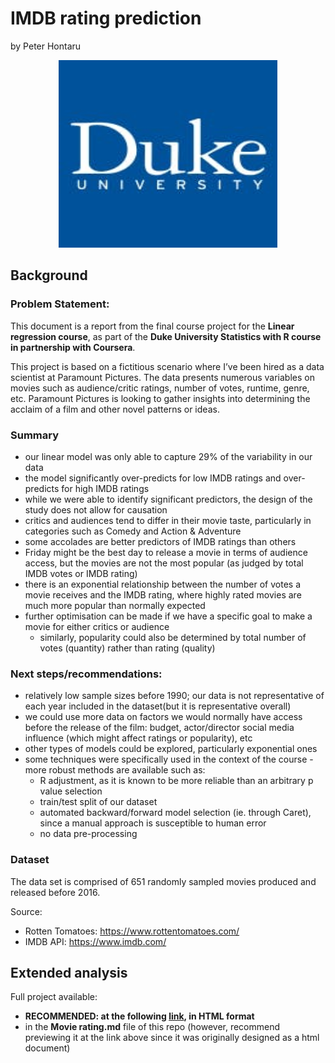 IMDB rating prediction
================
by Peter Hontaru

<div style="text-align:center">

<img src="figures/dukesquare_blue.jpg" width="350" height="300">

</div>

## Background

### Problem Statement:

This document is a report from the final course project for the **Linear
regression course**, as part of the **Duke University Statistics with R
course in partnership with Coursera**.

This project is based on a fictitious scenario where I’ve been hired as
a data scientist at Paramount Pictures. The data presents numerous
variables on movies such as audience/critic ratings, number of votes,
runtime, genre, etc. Paramount Pictures is looking to gather insights
into determining the acclaim of a film and other novel patterns or
ideas.

### Summary

-   our linear model was only able to capture 29% of the variability in
    our data
-   the model significantly over-predicts for low IMDB ratings and
    over-predicts for high IMDB ratings
-   while we were able to identify significant predictors, the design of
    the study does not allow for causation
-   critics and audiences tend to differ in their movie taste,
    particularly in categories such as Comedy and Action & Adventure
-   some accolades are better predictors of IMDB ratings than others
-   Friday might be the best day to release a movie in terms of audience
    access, but the movies are not the most popular (as judged by total
    IMDB votes or IMDB rating)
-   there is an exponential relationship between the number of votes a
    movie receives and the IMDB rating, where highly rated movies are
    much more popular than normally expected
-   further optimisation can be made if we have a specific goal to make
    a movie for either critics or audience
    -   similarly, popularity could also be determined by total number
        of votes (quantity) rather than rating (quality)

### Next steps/recommendations:

-   relatively low sample sizes before 1990; our data is not
    representative of each year included in the dataset(but it is
    representative overall)
-   we could use more data on factors we would normally have access
    before the release of the film: budget, actor/director social media
    influence (which might affect ratings or popularity), etc
-   other types of models could be explored, particularly exponential
    ones
-   some techniques were specifically used in the context of the
    course - more robust methods are available such as:
    -   R adjustment, as it is known to be more reliable than an
        arbitrary p value selection
    -   train/test split of our dataset
    -   automated backward/forward model selection (ie. through Caret),
        since a manual approach is susceptible to human error
    -   no data pre-processing

### Dataset

The data set is comprised of 651 randomly sampled movies produced and
released before 2016.

Source:

-   Rotten Tomatoes: <https://www.rottentomatoes.com/>
-   IMDB API: <https://www.imdb.com/>

## Extended analysis

Full project available:

-   **RECOMMENDED: at the following
    [link](https://rpubs.com/PeterHontaru/linear-regression), in HTML
    format**
-   in the **Movie rating.md** file of this repo (however, recommend
    previewing it at the link above since it was originally designed as
    a html document)
